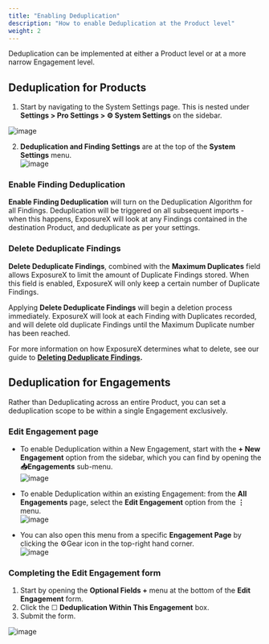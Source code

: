 ```yaml
---
title: "Enabling Deduplication"
description: "How to enable Deduplication at the Product level"
weight: 2
---
```


Deduplication can be implemented at either a Product level or at a more narrow Engagement level.

## Deduplication for Products

1. Start by navigating to the System Settings page. This is nested under **Settings \> Pro Settings \> ⚙️ System Settings** on the sidebar.

![image](images/enabling_product-level_deduplication.png)

2. **Deduplication and Finding Settings** are at the top of the **System Settings** menu.  
​
![image](images/enabling_product-level_deduplication_2.png)

### Enable Finding Deduplication

**Enable Finding Deduplication** will turn on the Deduplication Algorithm for all Findings. Deduplication will be triggered on all subsequent imports \- when this happens, ExposureX will look at any Findings contained in the destination Product, and deduplicate as per your settings. 

### Delete Deduplicate Findings

**Delete Deduplicate Findings**, combined with the **Maximum Duplicates** field allows ExposureX to limit the amount of Duplicate Findings stored. When this field is enabled, ExposureX will only keep a certain number of Duplicate Findings.

Applying **Delete Deduplicate Findings** will begin a deletion process immediately. ExposureX will look at each Finding with Duplicates recorded, and will delete old duplicate Findings until the Maximum Duplicate number has been reached.

For more information on how ExposureX determines what to delete, see our guide to **[Deleting Deduplicate Findings](../delete_deduplicates/).**

## Deduplication for Engagements

Rather than Deduplicating across an entire Product, you can set a deduplication scope to be within a single Engagement exclusively.

### Edit Engagement page

* To enable Deduplication within a New Engagement, start with the **\+ New Engagement** option from the sidebar, which you can find by opening the **📥Engagements** sub\-menu.  
​
![image](images/enabling_deduplication_within_an_engagement.png)

* To enable Deduplication within an existing Engagement: from the **All Engagements** page, select the **Edit Engagement** option from the **⋮** menu.   
​
![image](images/enabling_deduplication_within_an_engagement_2.png)

* You can also open this menu from a specific **Engagement Page** by clicking the ⚙️Gear icon in the top\-right hand corner.  
​
![image](images/enabling_deduplication_within_an_engagement_3.png)

### Completing the Edit Engagement form

1. Start by opening the **Optional Fields \+** menu at the bottom of the **Edit Engagement** form.
2. Click the ☐ **Deduplication Within This Engagement** box.
3. Submit the form.

![image](images/enabling_deduplication_within_an_engagement_4.png)